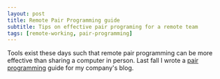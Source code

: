 ```yaml
---
layout: post
title: Remote Pair Programming guide
subtitle: Tips on effective pair programing for a remote team
tags: [remote-working, pair-programming]
---
```


Tools exist these days such that remote pair programming can be more effective than sharing a computer in person. Last fall I wrote a [pair programming](https://www.verypossible.com/blog/a-comprehensive-guide-to-remote-pair-programming) guide for my company's blog.